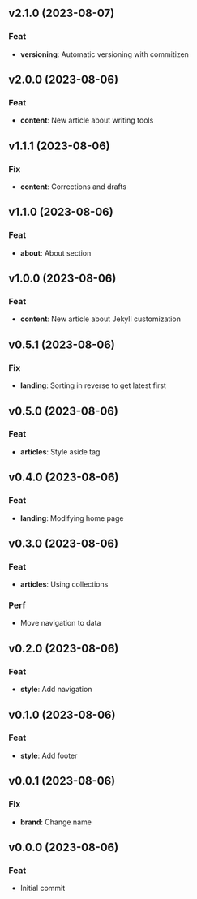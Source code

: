 ## v2.1.0 (2023-08-07)

### Feat

- **versioning**: Automatic versioning with commitizen

## v2.0.0 (2023-08-06)

### Feat

- **content**: New article about writing tools

## v1.1.1 (2023-08-06)

### Fix

- **content**: Corrections and drafts

## v1.1.0 (2023-08-06)

### Feat

- **about**: About section

## v1.0.0 (2023-08-06)

### Feat

- **content**: New article about Jekyll customization

## v0.5.1 (2023-08-06)

### Fix

- **landing**: Sorting in reverse to get latest first

## v0.5.0 (2023-08-06)

### Feat

- **articles**: Style aside tag

## v0.4.0 (2023-08-06)

### Feat

- **landing**: Modifying home page

## v0.3.0 (2023-08-06)

### Feat

- **articles**: Using collections

### Perf

- Move navigation to data

## v0.2.0 (2023-08-06)

### Feat

- **style**: Add navigation

## v0.1.0 (2023-08-06)

### Feat

- **style**: Add footer

## v0.0.1 (2023-08-06)

### Fix

- **brand**: Change name

## v0.0.0 (2023-08-06)

### Feat

- Initial commit
